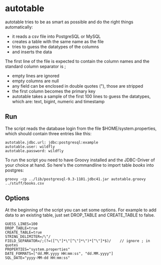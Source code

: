 autotable
=========

autotable tries to be as smart as possible and do the right things automatically:
* it reads a csv file into PostgreSQL or MySQL
* creates a table with the same name as the file
* tries to guess the datatypes of the columns
* and inserts the data

The first line of the file is expected to contain the column names and the standard column separator is ;
* empty lines are ignored
* empty columns are null
* any field can be enclosed in double quotes ("), those are stripped
* the first column becomes the primary key
* autotable takes a sample of the first 100 lines to guess the datatypes, which are: text, bigint, numeric and timestamp

Run
---

The script reads the database login from the file $HOME/system.properties, which should contain three entries like this:
  
    autotable.jdbc.url: jdbc:postgresql:example
    autotable.user: wildfly
    autotable.password: wildfly

To run the script you need to have Groovy installed and the JDBC-Driver of your choice at hand. So here's the commandline to import table _books_ into postgres:

    groovy -cp ../lib/postgresql-9.3-1101.jdbc41.jar autotable.groovy ../stuff/books.csv

Options
-------

At the beginning of the script you can set some options. For example to add data to an existing table, just set DROP\_TABLE and CREATE\_TABLE to false. 
  
    GUESS_LINES=100
    DROP_TABLE=true
    CREATE_TABLE=true
    STRING_DELIMITER=/\"/
    FIELD_SEPARATOR=/;(?=([^\"]*\"[^\"]*\")*[^\"]*$)/    // ignore ; in quotes
    PROPERTIES="system.properties"
    DATE_FORMATS=["dd.MM.yyyy HH:mm:ss", "dd.MM.yyyy"]
    SQL_DATE="yyyy-MM-dd HH:mm:ss"
  
  
